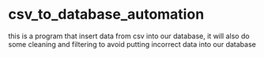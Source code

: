 # csv_to_database_automation
 this is a program that insert data from csv into our database, it will also do some cleaning and filtering to avoid putting incorrect data into our database
